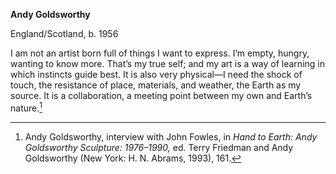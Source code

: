 **Andy Goldsworthy**

England/Scotland, b. 1956

I am not an artist born full of things I want to express. I’m empty, hungry, wanting to know more. That’s my true self; and my art is a way of learning in which instincts guide best. It is also very physical—I need the shock of touch, the resistance of place, materials, and weather, the Earth as my source. It is a collaboration, a meeting point between my own and Earth’s nature.[^1]

[^1]: Andy Goldsworthy, interview with John Fowles, in *Hand to Earth: Andy Goldsworthy Sculpture: 1976–1990,* ed. Terry Friedman and Andy Goldsworthy (New York: H. N. Abrams, 1993), 161.
